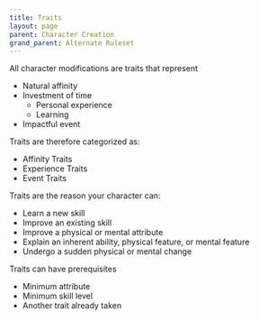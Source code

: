 ```yaml
---
title: Traits
layout: page
parent: Character Creation
grand_parent: Alternate Ruleset
---
```


All character modifications are traits that represent
  - Natural affinity
  - Investment of time
    - Personal experience
    - Learning
  - Impactful event

Traits are therefore categorized as:
  - Affinity Traits
  - Experience Traits
  - Event Traits

Traits are the reason your character can:
  - Learn a new skill
  - Improve an existing skill
  - Improve a physical or mental attribute
  - Explain an inherent ability, physical feature, or mental feature
  - Undergo a sudden physical or mental change

Traits can have prerequisites
  - Minimum attribute
  - Minimum skill level
  - Another trait already taken
